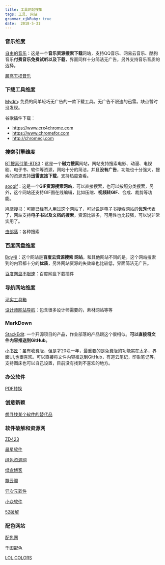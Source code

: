 ```yaml
---
title: 工具网站搜集
tags: 工具, 网站
grammar_cjkRuby: true
date:  2018-5-31
---
```



### 音乐维度
 
[自由的音乐](https://www.tikitiki.cn/)：这是一个**音乐资源搜索下载**网站，支持QQ音乐、网易云音乐、酷狗音乐**付费音乐免费试听以及下载**，界面同样十分简洁无广告，另外支持音乐音质的选择。 

[超高无损音乐](http://www.51ape.com/)

### 下载工具维度

[Mydm](http://mydmplus.com/): 免费的简单轻巧无广告的一款下载工具。无广告不限速的迅雷。缺点暂时没发现。

谷歌插件下载：

-  https://www.crx4chrome.com
-  https://www.chromefor.com
-  http://chromecj.com

### 搜索引擎维度

 [BT搜索引擎-BT83](https://www.bt83.com/)：这是一个**磁力搜索**网站，网站支持搜索电影、动漫、电视剧、电子书、软件等资源，网站十分的简洁，并且**没有广告**，功能也十分强大，搜索的资源支持**迅雷直接下载**，支持热度查看。 

[soogif](http://www.soogif.com/)：这是一个**GIF资源搜索网站**，可以直接搜索，也可以按照分类搜索，另外，这个网站还支持GIF图在线编辑，比如压缩、**视频转GIF**、合成、裁剪等功能。 

[鸠摩搜书](https://www.jiumodiary.com/)：可能已经有人用过这个网站了，可以说是电子书搜索网站的**优秀**代表了，网站支持**电子书以及文档的搜索**，资源比较多，可用性也比较强，可以说非常实用了。 

[虫部落](http://www.chongbuluo.com/)：各种搜索

### 百度网盘维度

[Bdy搜](http://www.bdysou.com/)：这个网站是**百度云资源搜索 网站**，和其他网站不同的是，这个网站搜索到的内容都十分的**优质**，另外网站资源的失效率也比较低，界面简洁无广告。 

[百度网盘不限速](https://github.com/proxyee-down-org/proxyee-down)：百度网盘下载插件

### 导航网站维度

[现实工具箱](http://tool.uixsj.cn/)

[设计师网站导航](https://www.seeseed.com/)：包含很多设计师需要的，素材网站等等

### MarkDown

[StackEdit](https://stackedit.io/app#): 一个开源项目的产品，作业部落的产品跟这个很相似。**可以直接将文件内容推送到GitHub。**

[小书匠](http://markdown.xiaoshujiang.com/)：虽有收费版，但是才20块一年，最重要的是免费版的功能实在太多，界面UI,也很喜欢。可以直接将文件内容推送到GitHub，有道云笔记，印象笔记等，支持图床也可以自己设置，目前没有找到不喜欢的地方。

### 办公软件

[PDF转换](https://www.ilovepdf.com/zh_cn)


### 创意新颖

[想寻找某个软件的替代品](https://www.merriam-webster.com/dictionary/alternative)


### 软件破解和资源网

[ZD423](http://www.zdfans.com/)

[晨星软件](http://chenxing.asia/)

[绿色资源网](http://www.downcc.com/)

[绿盒博客](http://www.42xz.com/)

[飘云阁](http://www.chinapyg.com/)

[异次元软件](https://www.iplaysoft.com/about)

[小众软件](https://www.appinn.com/)

[52破解](https://www.52pojie.cn/)


### 配色网站

[配色网](http://www.peise.net/)

[千图配色](http://www.58pic.com/peise)

[LOL COLORS](https://www.webdesignrankings.com/resources/lolcolors/)